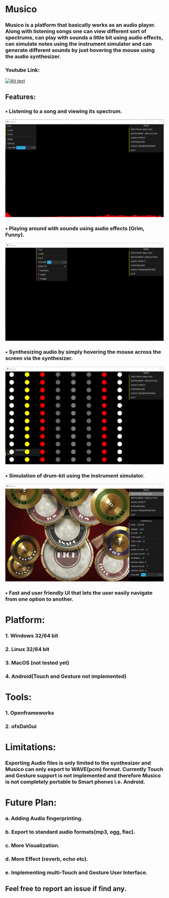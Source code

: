 # Musico 
### Musico is a platform that basically works as an audio player. Along with listening songs one can view different sort of spectrums, can play with sounds a little bit using audio effects, can simulate notes using the instrument simulator and can generate different sounds by just hovering the mouse using the audio synthesizer. 
### Youtube Link:
[![Alt text](https://img.youtube.com/vi/VID/0.jpg)](https://www.youtube.com/watch?v=egonhXAQulU)
## Features:
### •	Listening to a song and viewing its spectrum.
![alt text](https://github.com/maruf03/Musico/blob/master/Screenshots/bandicam%202018-11-13%2019-34-48-183.jpg)
### •	Playing around with sounds using audio effects (Grim, Funny).
![alt text](https://github.com/maruf03/Musico/blob/master/Screenshots/bandicam%202018-11-13%2019-37-46-654.jpg)
### •	Synthesizing audio by simply hovering the mouse across the screen via the synthesizer.
![alt text](https://github.com/maruf03/Musico/blob/master/Screenshots/bandicam%202018-11-13%2019-38-19-486.jpg)
### •	Simulation of drum-kit using the instrument simulator.
![alt text](https://github.com/maruf03/Musico/blob/master/Screenshots/bandicam%202018-11-13%2019-37-28-824.jpg)
### •	Fast and user friendly UI that lets the user easily navigate from one option to another.
# Platform:
### 1.	Windows 32/64 bit
### 2.	Linux 32/64 bit
### 3.	MacOS (not tested yet)
### 4.	Android(Touch and Gesture not implemented)
# Tools:
### 1.	Openframeworks
### 2. ofxDatGui
# Limitations:
### Exporting Audio files is only limited to the synthesizer and Musico can only export to WAVE(pcm) format. Currently Touch and Gesture support is not implemented and therefore Musico is not completely portable to Smart phones i.e. Android. 
# Future Plan:
### a.	Adding Audio fingerprinting.
### b.	Export to standard audio formats(mp3, ogg, flac).
### c.	More Visualization.
### d.	More Effect (reverb, echo etc).
### e.	Implementing multi-Touch and Gesture User Interface.

## Feel free to report an issue if find any.

